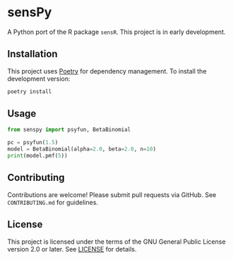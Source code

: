 # sensPy

A Python port of the R package `sensR`. This project is in early development.

## Installation

This project uses [Poetry](https://python-poetry.org/) for dependency management.
To install the development version:

```bash
poetry install
```

## Usage

```python
from senspy import psyfun, BetaBinomial

pc = psyfun(1.5)
model = BetaBinomial(alpha=2.0, beta=2.0, n=10)
print(model.pmf(5))
```

## Contributing

Contributions are welcome! Please submit pull requests via GitHub. See
`CONTRIBUTING.md` for guidelines.

## License

This project is licensed under the terms of the GNU General Public License
version 2.0 or later. See [LICENSE](LICENSE) for details.
